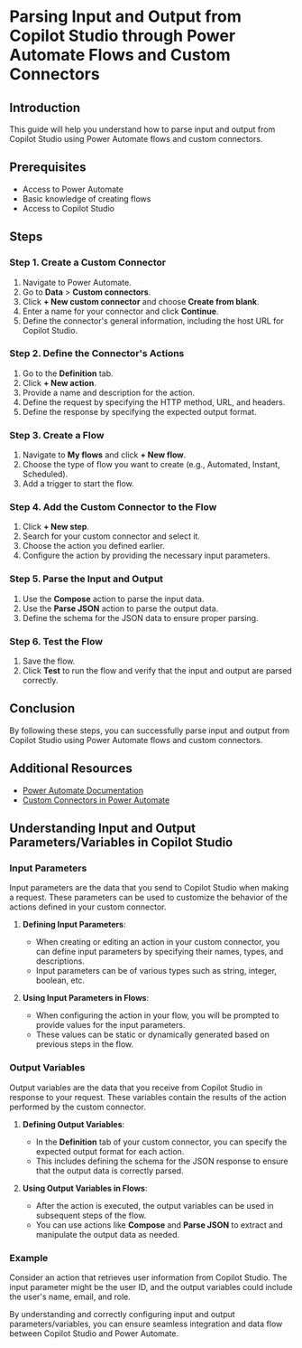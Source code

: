 # Parsing Input and Output from Copilot Studio through Power Automate Flows and Custom Connectors

## Introduction
This guide will help you understand how to parse input and output from Copilot Studio using Power Automate flows and custom connectors.

## Prerequisites
- Access to Power Automate
- Basic knowledge of creating flows
- Access to Copilot Studio

## Steps

### Step 1. Create a Custom Connector
1. Navigate to Power Automate.
2. Go to **Data** > **Custom connectors**.
3. Click **+ New custom connector** and choose **Create from blank**.
4. Enter a name for your connector and click **Continue**.
5. Define the connector's general information, including the host URL for Copilot Studio.

### Step 2. Define the Connector's Actions
1. Go to the **Definition** tab.
2. Click **+ New action**.
3. Provide a name and description for the action.
4. Define the request by specifying the HTTP method, URL, and headers.
5. Define the response by specifying the expected output format.

### Step 3. Create a Flow
1. Navigate to **My flows** and click **+ New flow**.
2. Choose the type of flow you want to create (e.g., Automated, Instant, Scheduled).
3. Add a trigger to start the flow.

### Step 4. Add the Custom Connector to the Flow
1. Click **+ New step**.
2. Search for your custom connector and select it.
3. Choose the action you defined earlier.
4. Configure the action by providing the necessary input parameters.

### Step 5. Parse the Input and Output
1. Use the **Compose** action to parse the input data.
2. Use the **Parse JSON** action to parse the output data.
3. Define the schema for the JSON data to ensure proper parsing.

### Step 6. Test the Flow
1. Save the flow.
2. Click **Test** to run the flow and verify that the input and output are parsed correctly.

## Conclusion
By following these steps, you can successfully parse input and output from Copilot Studio using Power Automate flows and custom connectors.

## Additional Resources
- [Power Automate Documentation](https://docs.microsoft.com/en-us/power-automate/)
- [Custom Connectors in Power Automate](https://docs.microsoft.com/en-us/connectors/custom-connectors/)

## Understanding Input and Output Parameters/Variables in Copilot Studio

### Input Parameters
Input parameters are the data that you send to Copilot Studio when making a request. These parameters can be used to customize the behavior of the actions defined in your custom connector.

1. **Defining Input Parameters**:
    - When creating or editing an action in your custom connector, you can define input parameters by specifying their names, types, and descriptions.
    - Input parameters can be of various types such as string, integer, boolean, etc.

2. **Using Input Parameters in Flows**:
    - When configuring the action in your flow, you will be prompted to provide values for the input parameters.
    - These values can be static or dynamically generated based on previous steps in the flow.

### Output Variables
Output variables are the data that you receive from Copilot Studio in response to your request. These variables contain the results of the action performed by the custom connector.

1. **Defining Output Variables**:
    - In the **Definition** tab of your custom connector, you can specify the expected output format for each action.
    - This includes defining the schema for the JSON response to ensure that the output data is correctly parsed.

2. **Using Output Variables in Flows**:
    - After the action is executed, the output variables can be used in subsequent steps of the flow.
    - You can use actions like **Compose** and **Parse JSON** to extract and manipulate the output data as needed.

### Example
Consider an action that retrieves user information from Copilot Studio. The input parameter might be the user ID, and the output variables could include the user's name, email, and role.

By understanding and correctly configuring input and output parameters/variables, you can ensure seamless integration and data flow between Copilot Studio and Power Automate.
